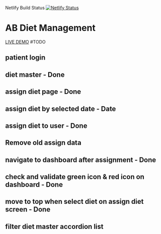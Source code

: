 Netlify Build Status [![Netlify Status](https://api.netlify.com/api/v1/badges/39b8ac24-9fca-4790-bae0-80b32de2578e/deploy-status)](https://app.netlify.com/sites/kolhapurganeshdarshan/deploys)
# AB Diet Management
[LIVE DEMO](http://kopganeshmurti.in/)
#TODO
## patient login
## diet master - Done
## assign diet page - Done
## assign diet by selected date - Date
## assign diet to user - Done
## Remove old assign data
## navigate to dashboard after assignment - Done
## check and validate green icon & red icon on dashboard - Done
## move to top when select diet on assign diet screen - Done
## filter diet master accordion list
